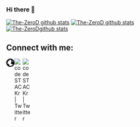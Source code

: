 ### Hi there 👋

<!--
**The-ZeroD/The-ZeroD** is a ✨ _special_ ✨ repository because its `README.md` (this file) appears on your GitHub profile.

Here are some ideas to get you started:

- 🔭 I’m currently working on ...
- 🌱 I’m currently learning ...
- 👯 I’m looking to collaborate on ...
- 🤔 I’m looking for help with ...
- 💬 Ask me about ...
- 📫 How to reach me: ...
- 😄 Pronouns: ...
- ⚡ Fun fact: ...
-->

[![The-ZeroD github stats](https://github-readme-stats.vercel.app/api/top-langs/?username=The-ZeroD&count_private=true&include_all_commits=true&theme=radical&layout=compact)](https://github.com/The-ZeroD)
[![The-ZeroD github stats](https://github-readme-stats.vercel.app/api?username=The-ZeroD&show_icons=true&count_private=true&include_all_commits=true&theme=radical&icon_color=5C9FF0)](https://github.com/The-ZeroD)
[![The-ZeroDgithub stats](https://github-readme-streak-stats.herokuapp.com/?user=The-ZeroD&show_icons=true&count_private=true&include_all_commits=true&theme=radical&icon_color=5C9FF0)](https://github.com/The-ZeroD)
## Connect with me:
[<img align="left" alt="codeSTACKr.com" width="22px" src="https://raw.githubusercontent.com/iconic/open-iconic/master/svg/globe.svg" />][website]
[<img align="left" alt="codeSTACKr | Twitter" width="22px" src="https://cdn.jsdelivr.net/npm/simple-icons@v3/icons/twitter.svg" />][twitter]
[<img align="left" alt="codeSTACKr | Twitter" width="22px" src="https://cdn.jsdelivr.net/npm/simple-icons@v3/icons/instagram.svg" />][instagram]
<br />
<!-- Optional if you have blogs -->
<!-- BLOG-POST-LIST:START -->
<!-- BLOG-POST-LIST:END -->
<!-- This section you create this variables that are used above -->
[website]: https://The-ZeroD.github.io/
[twitter]: https://twitter.com/
[instagram]: https://instagram.com/
